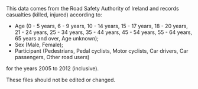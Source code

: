 This data comes from the Road Safety Authority of Ireland and records casualties (killed, injured) according to:    
* Age (0 - 5 years, 6 - 9 years, 10 - 14 years, 15 - 17 years, 18 - 20 years, 21 - 24 years, 25 - 34 years, 35 - 44 years, 45 - 54 years, 55 - 64 years, 65 years and over, Age unknown);     
* Sex (Male, Female);     
* Participant (Pedestrians, Pedal cyclists, Motor cyclists, Car drivers, Car passengers, Other road users)     

for the years 2005 to 2012 (inclusive).

These files should not be edited or changed.
